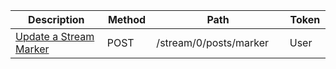 <table>
    <thead>
        <tr>
            <th width="410">Description</th>
            <th width="80">Method</th>
            <th width="320">Path</th>
            <th width="60">Token</th>
        </tr>
    </thead>
    <tbody>
        <tr>
            <td><a href="/docs/resources/stream-marker/#update-a-stream-marker">Update a Stream Marker</a></td>
            <td>POST</td>
            <td>/stream/0/posts/marker</td>
            <td>User</td>
        </tr>
    </tbody>
</table>
